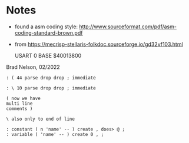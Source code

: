 # Notes

- found a asm coding style: http://www.sourceformat.com/pdf/asm-coding-standard-brown.pdf

- from https://mecrisp-stellaris-folkdoc.sourceforge.io/gd32vf103.html

    USART 0 BASE $40013800

Brad Nelson, 02/2022
    
    : ( 44 parse drop drop ; immediate
   
    : \ 10 parse drop drop ; immediate
   
    ( now we have 
    multi line 
    comments )
    
    \ also only to end of line

    : constant ( n 'name' -- ) create , does> @ ;
    : variable ( 'name' -- ) create 0 , ;
    


